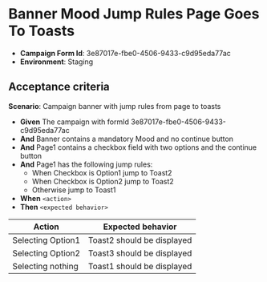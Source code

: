 # Banner Mood Jump Rules Page Goes To Toasts

- **Campaign Form Id**: 3e87017e-fbe0-4506-9433-c9d95eda77ac
- **Environment**: Staging

## Acceptance criteria

**Scenario**: Campaign banner with jump rules from page to toasts

* **Given** The campaign with formId 3e87017e-fbe0-4506-9433-c9d95eda77ac
* **And** Banner contains a mandatory Mood and no continue button
* **And** Page1 contains a checkbox field with two options and the continue button
* **And** Page1 has the following jump rules:
    * When Checkbox is Option1 jump to Toast2
    * When Checkbox is Option2 jump to Toast2
    * Otherwise jump to Toast1
* **When** `<action>`
* **Then** `<expected behavior>`

| Action | Expected behavior |
|--------|-------------------|
| Selecting Option1 |  Toast2 should be displayed |
| Selecting Option2 |  Toast3 should be displayed |
| Selecting nothing |  Toast1 should be displayed |

